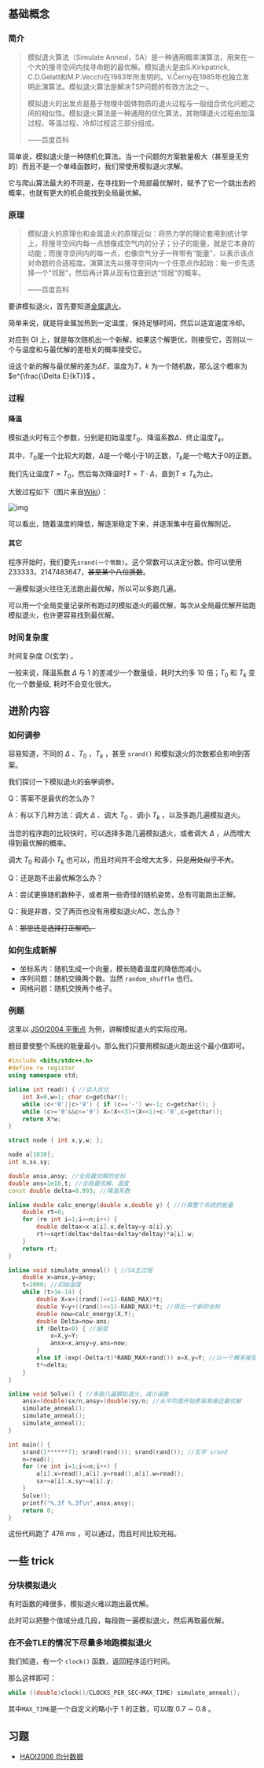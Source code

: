 ## 基础概念

### 简介

> 模拟退火算法（Simulate Anneal，SA）是一种通用概率演算法，用来在一个大的搜寻空间内找寻命题的最优解。模拟退火是由S.Kirkpatrick, C.D.Gelatt和M.P.Vecchi在1983年所发明的。V.Čern&yacute;在1985年也独立发明此演算法。模拟退火算法是解决TSP问题的有效方法之一。
>
> 模拟退火的出发点是基于物理中固体物质的退火过程与一般组合优化问题之间的相似性。模拟退火算法是一种通用的优化算法，其物理退火过程由加温过程、等温过程、冷却过程这三部分组成。
>
> ——百度百科

简单说，模拟退火是一种随机化算法。当一个问题的方案数量极大（甚至是无穷的）而且不是一个单峰函数时，我们常使用模拟退火求解。

它与爬山算法最大的不同是，在寻找到一个局部最优解时，赋予了它一个跳出去的概率，也就有更大的机会能找到全局最优解。

### 原理

> 模拟退火的原理也和金属退火的原理近似：将热力学的理论套用到统计学上，将搜寻空间内每一点想像成空气内的分子；分子的能量，就是它本身的动能；而搜寻空间内的每一点，也像空气分子一样带有“能量”，以表示该点对命题的合适程度。演算法先以搜寻空间内一个任意点作起始：每一步先选择一个“邻居”，然后再计算从现有位置到达“邻居”的概率。
>
> ——百度百科

要讲模拟退火，首先要知道[金属退火](https://baike.baidu.com/item/%E9%80%80%E7%81%AB/1039313?fr=aladdin)。

简单来说，就是将金属加热到一定温度，保持足够时间，然后以适宜速度冷却。

对应到 OI 上，就是每次随机出一个新解，如果这个解更优，则接受它，否则以一个与温度和与最优解的差相关的概率接受它。

设这个新的解与最优解的差为$\Delta E$，温度为$T$，$k$ 为一个随机数，那么这个概率为 $e^{\frac{\Delta E}{kT}}$ 。

### 过程

#### 降温
模拟退火时有三个参数，分别是初始温度$T_0$、降温系数$\Delta$、终止温度$T_k$。

其中，$T_0$是一个比较大的数，$\Delta$是一个略小于$1$的正数，$T_k$是一个略大于$0$的正数。

我们先让温度$T=T_0$，然后每次降温时$T=T\cdot \Delta$，直到$T\leq T_k$为止。

大致过程如下（图片来自[Wiki](https://en.wikipedia.org/wiki/Simulated_annealing)）：

![img](https://upload.wikimedia.org/wikipedia/commons/d/d5/Hill_Climbing_with_Simulated_Annealing.gif)

可以看出，随着温度的降低，解逐渐稳定下来，并逐渐集中在最优解附近。

#### 其它
程序开始时，我们要先`srand(一个常数)`。这个常数可以决定分数。你可以使用 233333，2147483647，~~甚至某个八位质数~~。

一遍模拟退火往往无法跑出最优解，所以可以多跑几遍。

可以用一个全局变量记录所有跑过的模拟退火的最优解，每次从全局最优解开始跑模拟退火，也许更容易找到最优解。

### 时间复杂度

时间复杂度 $O(\text{玄学})$ 。

一般来说，降温系数 $\Delta$ 与 $1$ 的差减少一个数量级，耗时大约多 $10$ 倍；$T_0$ 和 $T_k$ 变化一个数量级, 耗时不会变化很大。

## 进阶内容

### 如何调参

容易知道，不同的 $\Delta$ 、$T_0$ ，$T_k$ ，甚至 `srand()` 和模拟退火的次数都会影响到答案。

我们探讨一下模拟退火的~~玄学~~调参。

Q：答案不是最优的怎么办？

A：有以下几种方法：调大 $\Delta$ 、调大 $T_0$ 、调小 $T_k$ ，以及多跑几遍模拟退火。

当您的程序跑的比较快时，可以选择多跑几遍模拟退火，或者调大 $\Delta$ ，从而增大得到最优解的概率。

调大 $T_0$ 和调小 $T_k$ 也可以，而且时间并不会增大太多，~~只是用处似乎不大~~。

Q：还是跑不出最优解怎么办？

A：尝试更换随机数种子，或者用一些奇怪的随机姿势，总有可能跑出正解。

Q：我是非酋，交了两页也没有用模拟退火AC，怎么办？

A：~~那您还是选择打正解吧。~~

### 如何生成新解

- 坐标系内：随机生成一个向量，模长随着温度的降低而减小。
- 序列问题：随机交换两个数。当然 `random_shuffle` 也行。
- 网格问题：随机交换两个格子。

### 例题

这里以 [JSOI2004 平衡点](https://www.luogu.org/problemnew/show/P1337) 为例，讲解模拟退火的实际应用。

题目要使整个系统的能量最小。那么我们只要用模拟退火跑出这个最小值即可。

```cpp
#include <bits/stdc++.h>
#define re register
using namespace std;

inline int read() { //读入优化
    int X=0,w=1; char c=getchar();
    while (c<'0'||c>'9') { if (c=='-') w=-1; c=getchar(); }
    while (c>='0'&&c<='9') X=(X<<3)+(X<<1)+c-'0',c=getchar();
    return X*w;
}

struct node { int x,y,w; };

node a[1010];
int n,sx,sy;

double ansx,ansy; //全局最优解的坐标
double ans=1e18,t; //全局最优解、温度
const double delta=0.993; //降温系数

inline double calc_energy(double x,double y) { //计算整个系统的能量
    double rt=0;
    for (re int i=1;i<=n;i++) {
        double deltax=x-a[i].x,deltay=y-a[i].y;
        rt+=sqrt(deltax*deltax+deltay*deltay)*a[i].w;
    }
    return rt;
}

inline void simulate_anneal() { //SA主过程
    double x=ansx,y=ansy;
    t=2000; //初始温度
    while (t>1e-14) {
        double X=x+((rand()<<1)-RAND_MAX)*t;
        double Y=y+((rand()<<1)-RAND_MAX)*t; //得出一个新的坐标
        double now=calc_energy(X,Y);
        double Delta=now-ans;
        if (Delta<0) { //接受
            x=X,y=Y;
            ansx=x,ansy=y,ans=now;
        }
        else if (exp(-Delta/t)*RAND_MAX>rand()) x=X,y=Y; //以一个概率接受
        t*=delta;
    }
}

inline void Solve() { //多跑几遍模拟退火，减小误差
    ansx=(double)sx/n,ansy=(double)sy/n; //从平均值开始更容易接近最优解
    simulate_anneal();
    simulate_anneal();
    simulate_anneal();
}

int main() {
    srand(1******7); srand(rand()); srand(rand()); //玄学 srand
    n=read();
    for (re int i=1;i<=n;i++) {
        a[i].x=read(),a[i].y=read(),a[i].w=read();
        sx+=a[i].x,sy+=a[i].y;
    }
    Solve();
    printf("%.3f %.3f\n",ansx,ansy);
    return 0;
}
```

这份代码跑了 $476\ ms$ ，可以通过，而且时间比较充裕。

## 一些 trick

### 分块模拟退火

有时函数的峰很多，模拟退火难以跑出最优解。

此时可以把整个值域分成几段，每段跑一遍模拟退火，然后再取最优解。

### 在不会TLE的情况下尽量多地跑模拟退火

我们知道，有一个 `clock()` 函数，返回程序运行时间。

那么这样即可：

```cpp
while ((double)clock()/CLOCKS_PER_SEC<MAX_TIME) simulate_anneal();
```

其中`MAX_TIME`是一个自定义的略小于 $1$ 的正数，可以取 $0.7\sim 0.8$ 。

## 习题

- [HAOI2006 均分数据](https://www.luogu.org/problem/P2503)
